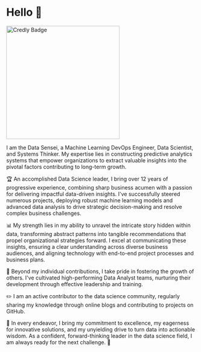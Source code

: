 # Hello 👋


<a href="https://www.credly.com/badges/1a73db63-aae9-4f3f-b33a-a7ed8147691a/public_url">
    <img src="https://images.credly.com/size/680x680/images/778bde6c-ad1c-4312-ac33-2fa40d50a147/image.png" alt="Credly Badge" width="300" height="300"/>
</a>

 
I am the Data Sensei, a Machine Learning DevOps Engineer, Data Scientist, and Systems Thinker. My expertise lies in constructing predictive analytics systems that empower organizations to extract valuable insights into the pivotal factors contributing to long-term growth.

🏆 An accomplished Data Science leader, I bring over 12 years of progressive experience, combining sharp business acumen with a passion for delivering impactful data-driven insights. I've successfully steered numerous projects, deploying robust machine learning models and advanced data analysis to drive strategic decision-making and resolve complex business challenges.

📊 My strength lies in my ability to unravel the intricate story hidden within data, transforming abstract patterns into tangible recommendations that propel organizational strategies forward. I excel at communicating these insights, ensuring a clear understanding across diverse business audiences, and aligning technology with end-to-end project processes and business plans.

👏 Beyond my individual contributions, I take pride in fostering the growth of others. I've cultivated high-performing Data Analyst teams, nurturing their development through effective leadership and training.

✏️ I am an active contributor to the data science community, regularly sharing my knowledge through online blogs and contributing to projects on GitHub.

🎯 In every endeavor, I bring my commitment to excellence, my eagerness for innovative solutions, and my unyielding drive to turn data into actionable wisdom. As a confident, forward-thinking leader in the data science field, I am always ready for the next challenge. 🚀
